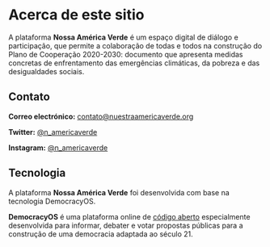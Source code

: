 # Acerca de este sitio

A plataforma **Nossa América Verde** é um espaço digital de diálogo e participação, que permite a colaboração de todas e todos na construção do Plano de Cooperação 2020-2030: documento que apresenta medidas concretas de enfrentamento das emergências climáticas, da pobreza e das desigualdades sociais.

## Contato

**Correo electrónico:** [contato@nuestraamericaverde.org](mailto:contato@nuestraamericaverde.org)

**Twitter:** [@n_americaverde](https://twitter.com/n_americaverde)

**Instagram:** [@n_americaverde](https://www.instagram.com/n_americaverde/)
​
## Tecnologia

A plataforma **Nossa América Verde** foi desenvolvida com base na tecnologia DemocracyOS.

**DemocracyOS** é uma plataforma online de [código aberto](https://github.com/DemocracyOS) especialmente desenvolvida para informar, debater e votar propostas públicas para a construção de uma democracia adaptada ao século 21.

